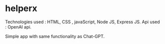 # helperx 
Technologies used :
HTML, CSS , javaScript, Node JS, Express JS.
Api used : OpenAI api.

Simple app with same functionality as Chat-GPT.

